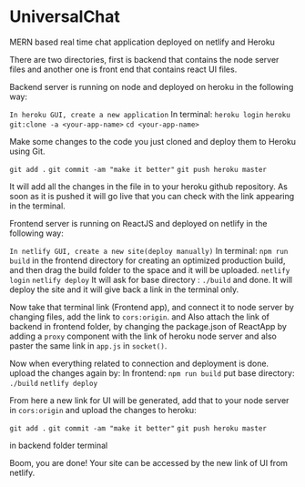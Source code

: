 # UniversalChat
MERN based real time chat application deployed on netlify and Heroku

There are two directories, first is backend that contains the node server files and another one is front end
that contains react UI files.

Backend server is running on node and deployed on heroku in the following way:

`In heroku GUI, create a new application` 
In terminal: `heroku login`
`heroku git:clone -a <your-app-name>` 
`cd <your-app-name>`

Make some changes to the code you just cloned and deploy them to Heroku using Git.

`git add .`
`git commit -am "make it better"`
`git push heroku master`

It will add all the changes in the file in to your heroku github repository. 
As soon as it is pushed it will go live that you can check with the link appearing in the terminal.


Frontend server is running on ReactJS and deployed on netlify in the following way:

`In netlify GUI, create a new site(deploy manually)` 
In terminal: `npm run build` in the frontend directory for creating an optimized production build, and then drag the build 
folder to the space and it will be uploaded.
`netlify login` 
`netlify deploy`
It will ask for base directory : `./build` and done.
It will deploy the site and it will give back a link in the terminal only.

Now take that terminal link (Frontend app), and connect it to node server by changing files, add the link to `cors:origin`.
and Also attach the link of backend in frontend folder, by changing the package.json of ReactApp by adding a `proxy` component
with the link of heroku node server and also paster the same link in `app.js` in `socket()`.

Now when everything related to connection and deployment is done. upload the changes again by:
In frontend: 
`npm run build`
put base directory: `./build`
`netlify deploy`

From here a new link for UI will be generated, add that to your node server in `cors:origin` and upload the changes to heroku:

`git add .`
`git commit -am "make it better"`
`git push heroku master`

in backend folder terminal

Boom, you are done! Your site can be accessed by the new link of UI from netlify.

